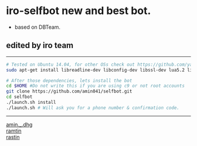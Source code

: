 # iro-selfbot new and best bot.
* based on DBTeam.
## edited by iro team
________________________________________________________________________
```bash
# Tested on Ubuntu 14.04, for other OSs check out https://github.com/yagop/telegram-bot/wiki/Installation
sudo apt-get install libreadline-dev libconfig-dev libssl-dev lua5.2 liblua5.2-dev libevent-dev make unzip git redis-server g++ libjansson-dev libpython-dev expat libexpat1-dev
```

```bash
# After those dependencies, lets install the bot
cd $HOME #Do not write this if you are using c9 or not root accounts
git clone https://github.com/amin041/selfbot.git
cd selfbot
./launch.sh install
./launch.sh # Will ask you for a phone number & confirmation code.
```
________________________________________________________________________

[amin._.dhg](http://telegram.me/Xxicy_boyxX)<br>
[ramtin](http://telegram.me/@raminoa)<br>
[rastin](http://telegram.me/GORAZE)<br>


